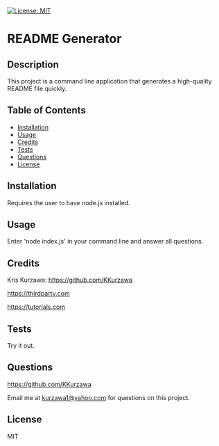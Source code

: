 [![License: MIT](https://img.shields.io/badge/License-MIT-yellow.svg)](https://opensource.org/licenses/MIT)
# README Generator

## Description

This project is a command line application that generates a high-quality README file quickly.

## Table of Contents

- [Installation](#Installation)
- [Usage](#Usage)
- [Credits](#Credits)
- [Tests](#Tests)
- [Questions](#Questions)
- [License](#License)


## Installation

Requires the user to have node.js installed.

## Usage

Enter 'node index.js' in your command line and answer all questions.

## Credits

Kris Kurzawa: https://github.com/KKurzawa

https://thirdparty.com

https://tutorials.com

## Tests

Try it out.

## Questions

https://github.com/KKurzawa

Email me at kurzawa1@yahoo.com for questions on this project.

## License

MIT

   
